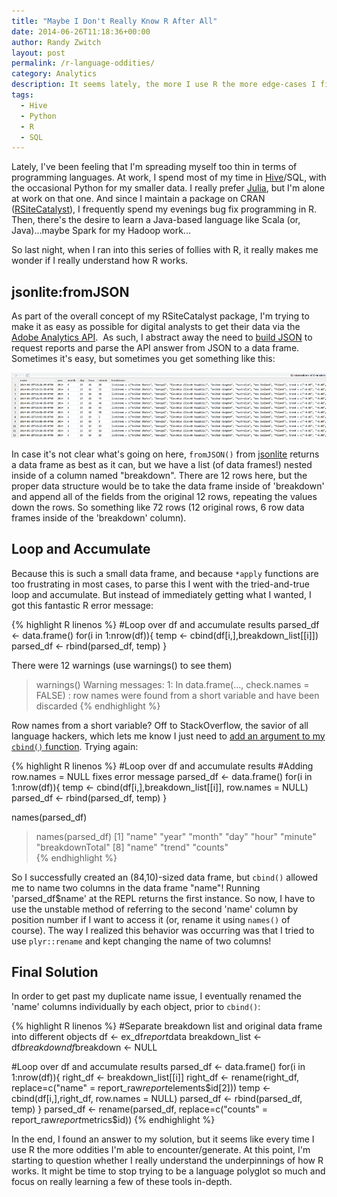 ```yaml
---
title: "Maybe I Don't Really Know R After All"
date: 2014-06-26T11:18:36+00:00
author: Randy Zwitch
layout: post
permalink: /r-language-oddities/
category: Analytics
description: It seems lately, the more I use R the more edge-cases I find. Maybe I don't really know how to program in R after all.
tags:
  - Hive
  - Python
  - R
  - SQL
---
```

Lately, I've been feeling that I'm spreading myself too thin in terms of programming languages. At work, I spend most of my time in <a title="Hive blog posts" href="http://randyzwitch.com/tag/hive/" target="_blank">Hive</a>/SQL, with the occasional Python for my smaller data. I really prefer [Julia](http://randyzwitch.com/tag/julia/), but I'm alone at work on that one. And since I maintain a package on CRAN (<a title="RSiteCatalyst" href="http://cran.r-project.org/web/packages/RSiteCatalyst/index.html" target="_blank">RSiteCatalyst</a>), I frequently spend my evenings bug fix programming in R. Then, there's the desire to learn a Java-based language like Scala (or, Java)...maybe Spark for my Hadoop work...

So last night, when I ran into this series of follies with R, it really makes me wonder if I really understand how R works.

## jsonlite:fromJSON

As part of the overall concept of my RSiteCatalyst package, I'm trying to make it as easy as possible for digital analysts to get their data via the <a title="Adobe Analytics API" href="https://marketing.adobe.com/developer/en_US" target="_blank">Adobe Analytics API</a>.  As such, I abstract away the need to <a title="Building JSON in R: Three Methods" href="http://randyzwitch.com/r-json-jsonlite-sprintf-paste/" target="_blank">build JSON</a> to request reports and parse the API answer from JSON to a data frame. Sometimes it's easy, but sometimes you get something like this:

![nested_r_dataframe](/wp-content/uploads/2014/06/nested_r_dataframe.png)

In case it's not clear what's going on here, `fromJSON()` from <a title="jsonlite CRAN" href="http://cran.r-project.org/web/packages/jsonlite/index.html" target="_blank">jsonlite</a> returns a data frame as best as it can, but we have a list (of data frames!) nested inside of a column named "breakdown". There are 12 rows here, but the proper data structure would be to take the data frame inside of 'breakdown' and append all of the fields from the original 12 rows, repeating the values down the rows. So something like 72 rows (12 original rows, 6 row data frames inside of the 'breakdown' column).

## Loop and Accumulate

Because this is such a small data frame, and because `*apply` functions are too frustrating in most cases, to parse this I went with the tried-and-true loop and accumulate. But instead of immediately getting what I wanted, I got this fantastic R error message:

{% highlight R linenos %}
#Loop over df and accumulate results
parsed_df <- data.frame()
for(i in 1:nrow(df)){
  temp <- cbind(df[i,],breakdown_list[[i]])
  parsed_df <- rbind(parsed_df, temp)
}

There were 12 warnings (use warnings() to see them)
>warnings()
Warning messages:
  1: In data.frame(..., check.names = FALSE) :
  row names were found from a short variable and have been discarded
{% endhighlight %}

Row names from a short variable? Off to StackOverflow, the savior of all language hackers, which lets me know I just need to <a title="R row names short variable discarded" href="http://stackoverflow.com/questions/23534066/cbind-warnings-row-names-were-found-from-a-short-variable-and-have-been-discar" target="_blank">add an argument to my `cbind()` function</a>. Trying again:

{% highlight R linenos %}
#Loop over df and accumulate results
#Adding row.names = NULL fixes error message
parsed_df <- data.frame()
for(i in 1:nrow(df)){
  temp <- cbind(df[i,],breakdown_list[[i]], row.names = NULL)
  parsed_df <- rbind(parsed_df, temp)
}

names(parsed_df)

> names(parsed_df)
 [1] "name"           "year"           "month"          "day"            "hour"           "minute"         "breakdownTotal"
 [8] "name"           "trend"          "counts"  
{% endhighlight %}

So I successfully created an (84,10)-sized data frame, but `cbind()` allowed me to name two columns in the data frame "name"! Running 'parsed_df$name' at the REPL returns the first instance. So now, I have to use the unstable method of referring to the second 'name' column by position number if I want to access it (or, rename it using `names()` of course). The way I realized this behavior was occurring was that I tried to use `plyr::rename` and kept changing the name of two columns!

## Final Solution

In order to get past my duplicate name issue, I eventually renamed the 'name' columns individually by each object, prior to `cbind()`:

{% highlight R linenos %}
#Separate breakdown list and original data frame into different objects
df <- ex_df$report$data
breakdown_list <- df$breakdown
df$breakdown <- NULL

#Loop over df and accumulate results
parsed_df <- data.frame()
for(i in 1:nrow(df)){
  right_df <-  breakdown_list[[i]]
  right_df <- rename(right_df, replace=c("name" = report_raw$report$elements$id[2]))
  temp <- cbind(df[i,],right_df, row.names = NULL)
  parsed_df <- rbind(parsed_df, temp)
}
parsed_df <- rename(parsed_df, replace=c("counts" = report_raw$report$metrics$id))
{% endhighlight %}

In the end, I found an answer to my solution, but it seems like every time I use R the more oddities I'm able to encounter/generate. At this point, I'm starting to question whether I really understand the underpinnings of how R works. It might be time to stop trying to be a language polyglot so much and focus on really learning a few of these tools in-depth.
